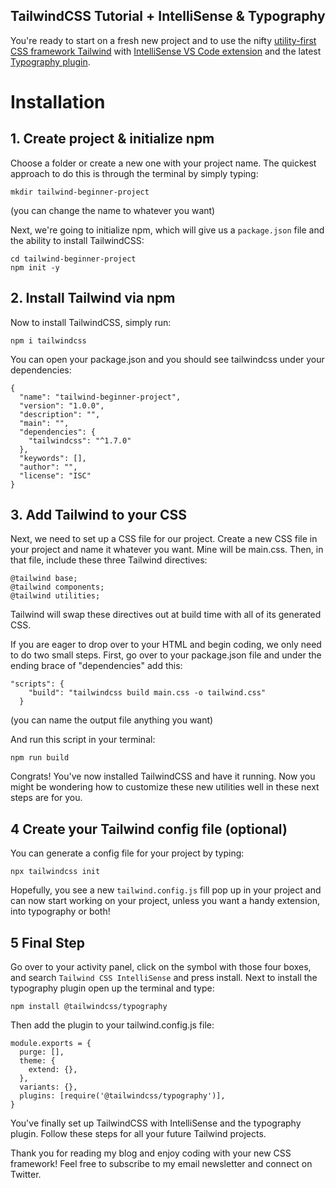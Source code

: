 ## TailwindCSS Tutorial + IntelliSense & Typography

You're ready to start on a fresh new project and to use the nifty [utility-first CSS framework Tailwind](https://tailwindcss.com/) with [IntelliSense VS Code extension](https://marketplace.visualstudio.com/items?itemName=bradlc.vscode-tailwindcss/) and the latest [Typography plugin](https://tailwindcss.com/docs/typography-plugin/).

# Installation

## 1. Create project & initialize npm

Choose a folder or create a new one with your project name. The quickest approach to do this is through the terminal by simply typing:

```alpha
mkdir tailwind-beginner-project
``` 

(you can change the name to whatever you want)

Next, we're going to initialize npm, which will give us a `package.json` file and the ability to install TailwindCSS:

```
cd tailwind-beginner-project
npm init -y
``` 

## 2. Install Tailwind via npm

Now to install TailwindCSS, simply run:


```
npm i tailwindcss
``` 

You can open your package.json and you should see tailwindcss under your dependencies:


```
{
  "name": "tailwind-beginner-project",
  "version": "1.0.0",
  "description": "",
  "main": "",
  "dependencies": {
    "tailwindcss": "^1.7.0"
  },
  "keywords": [],
  "author": "",
  "license": "ISC"
}

``` 

## 3. Add Tailwind to your CSS

Next, we need to set up a CSS file for our project. Create a new CSS file in your project and name it whatever you want. Mine will be main.css. Then, in that file, include these three Tailwind directives:

```
@tailwind base;
@tailwind components;
@tailwind utilities;
```
Tailwind will swap these directives out at build time with all of its generated CSS.

If you are eager to drop over to your HTML and begin coding, we only need to do two small steps. First, go over to your package.json file and under the ending brace of "dependencies" add this:

```
"scripts": {
    "build": "tailwindcss build main.css -o tailwind.css"
  }
```
(you can name the output file anything you want)

And run this script in your terminal:

```
npm run build
```
Congrats! You've now installed TailwindCSS and have it running. Now you might be wondering how to customize these new utilities well in these next steps are for you.

## 4 Create your Tailwind config file (optional)

You can generate a config file for your project by typing: 

```
npx tailwindcss init
```
Hopefully, you see a new `tailwind.config.js` fill pop up in your project and can now start working on your project, unless you want a handy extension, into typography or both! 

## 5 Final Step

Go over to your activity panel, click on the symbol with those four boxes, and search `Tailwind CSS IntelliSense` and press install. Next to install the typography plugin open up the terminal and type:

```
npm install @tailwindcss/typography
```

Then add the plugin to your tailwind.config.js file:

```
module.exports = {
  purge: [],
  theme: {
    extend: {},
  },
  variants: {},
  plugins: [require('@tailwindcss/typography')],
}
```

You've finally set up TailwindCSS with IntelliSense and the typography plugin. Follow these steps for all your future Tailwind projects.

Thank you for reading my blog and enjoy coding with your new CSS framework! Feel free to subscribe to my email newsletter and connect on Twitter.




